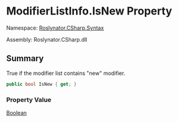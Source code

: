 # ModifierListInfo\.IsNew Property

Namespace: [Roslynator.CSharp.Syntax](../../README.md)

Assembly: Roslynator\.CSharp\.dll

## Summary

True if the modifier list contains "new" modifier\.

```csharp
public bool IsNew { get; }
```

### Property Value

[Boolean](https://docs.microsoft.com/en-us/dotnet/api/system.boolean)


